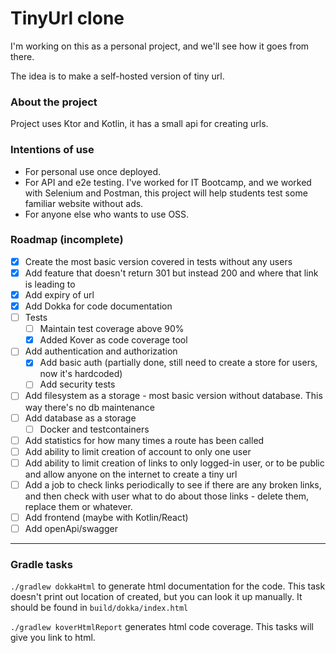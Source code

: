 # TinyUrl clone

I'm working on this as a personal project, and we'll see how it goes from there.

The idea is to make a self-hosted version of tiny url.

### About the project

Project uses Ktor and Kotlin, it has a small api for creating urls.

### Intentions of use

* For personal use once deployed.
* For API and e2e testing. I've worked for IT Bootcamp, and we worked with Selenium and Postman, this project will help
  students test some familiar website without ads.
* For anyone else who wants to use OSS.

### Roadmap (incomplete)

- [x] Create the most basic version covered in tests without any users
- [x] Add feature that doesn't return 301 but instead 200 and where that link is leading to
- [x] Add expiry of url
- [x] Add Dokka for code documentation
- [ ] Tests
  - [ ] Maintain test coverage above 90%
  - [x] Added Kover as code coverage tool
- [ ] Add authentication and authorization
  - [x] Add basic auth (partially done, still need to create a store for users, now it's hardcoded)
  - [ ] Add security tests
- [ ] Add filesystem as a storage - most basic version without database. This way there's no db maintenance
- [ ] Add database as a storage
  - [ ] Docker and testcontainers
- [ ] Add statistics for how many times a route has been called
- [ ] Add ability to limit creation of account to only one user
- [ ] Add ability to limit creation of links to only logged-in user, or to be public and allow anyone on the internet
  to create a tiny url
- [ ] Add a job to check links periodically to see if there are any broken links, and then check with user what to do
  about those links - delete them, replace them or whatever.
- [ ] Add frontend (maybe with Kotlin/React)
- [ ] Add openApi/swagger

---

### Gradle tasks

`./gradlew dokkaHtml` to generate html documentation for the code. This task doesn't print out location of created,
but you can look it up manually. It should be found in `build/dokka/index.html`

`./gradlew koverHtmlReport` generates html code coverage. This tasks will give you link to html.